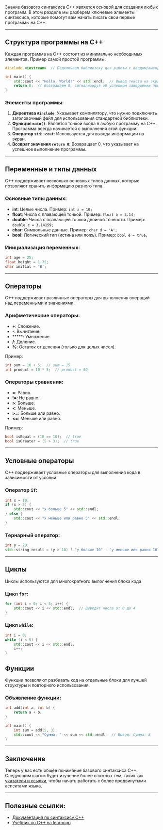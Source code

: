 Знание базового синтаксиса C++ является основой для создания любых программ. В этом разделе мы разберем ключевые элементы синтаксиса, которые помогут вам начать писать свои первые программы на C++.

---

## Структура программы на C++

Каждая программа на C++ состоит из минимально необходимых элементов. Пример самой простой программы:

```cpp
#include <iostream>  // Подключаем библиотеку для работы с вводом/выводом

int main() {
    std::cout << "Hello, World!" << std::endl;  // Вывод текста на экран
    return 0;  // Возвращаем 0, сигнализируя об успешном завершении программы
}
```
### Элементы программы:

1. **Директива `#include`**: Указывает компилятору, что нужно подключить заголовочный файл для использования стандартной библиотеки.
2. **Функция `main()`**: Является точкой входа в любую программу на C++. Программа всегда начинается с выполнения этой функции.
3. **Оператор `std::cout`**: Используется для вывода информации на экран.
4. **Возврат значения `return 0`**: Возвращает 0, что указывает на успешное выполнение программы.

---

## Переменные и типы данных

C++ поддерживает несколько основных типов данных, которые позволяют хранить информацию разного типа.

### Основные типы данных:

- **int**: Целые числа. Пример: `int a = 10;`
- **float**: Числа с плавающей точкой. Пример: `float b = 3.14;`
- **double**: Числа с плавающей точкой двойной точности. Пример: `double c = 3.14159;`
- **char**: Символьные данные. Пример: `char d = 'A';`
- **bool**: Логический тип (истина или ложь). Пример: `bool e = true;`

### Инициализация переменных:

```cpp
int age = 25;
float height = 1.75;
char initial = 'B';
```

---

## Операторы

C++ поддерживает различные операторы для выполнения операций над переменными и значениями.

### Арифметические операторы:

- **+**: Сложение.
- **-**: Вычитание.
- *****: Умножение.
- **/**: Деление.
- **%**: Остаток от деления (только для целых чисел).

Пример:

```cpp
int sum = 10 + 5;  // sum = 15
int product = 10 * 5;  // product = 50
```
### Операторы сравнения:

- **=**: Равно.
- **!=**: Не равно.
- **>**: Больше.
- **<**: Меньше.
- **>=**: Больше или равно.
- **<=**: Меньше или равно.

Пример:
```cpp
bool isEqual = (10 == 10);  // true
bool isGreater = (5 > 3);  // true
```

---

## Условные операторы

C++ поддерживает условные операторы для выполнения кода в зависимости от условий.

### Оператор `if`:

```cpp
int x = 10;
if (x > 5) {
    std::cout << "x больше 5" << std::endl;
} else {
    std::cout << "x меньше или равно 5" << std::endl;
}
```
### Тернарный оператор:

```cpp
int y = 20;
std::string result = (y > 10) ? "y больше 10" : "y меньше или равно 10";
```

---

## Циклы

Циклы используются для многократного выполнения блока кода.

### Цикл `for`:

```cpp
for (int i = 0; i < 5; i++) {
    std::cout << i << std::endl;  // Выводит числа от 0 до 4
}
```

### Цикл `while`:

```cpp
int i = 0;
while (i < 5) {
    std::cout << i << std::endl;
    i++;
}
```

## Функции

Функции позволяют разбивать код на отдельные блоки для лучшей структуры и повторного использования.

### Объявление функции:

```cpp
int add(int a, int b) {
    return a + b;
}

int main() {
    int sum = add(5, 3);
    std::cout << "Сумма: " << sum << std::endl;  // Вывод: Сумма: 8
}
```

---
## Заключение

Теперь у вас есть общее понимание базового синтаксиса C++. Следующим шагом будет изучение более сложных тем, таких как [указатели и ссылки](Указатели%20и%20ссылки.md), чтобы начать работать с более продвинутыми аспектами языка.

---

## Полезные ссылки:

- [Документация по синтаксису C++](https://google.com)
- [Учебник по C++ на learncpp](https://www.learncpp.com/)